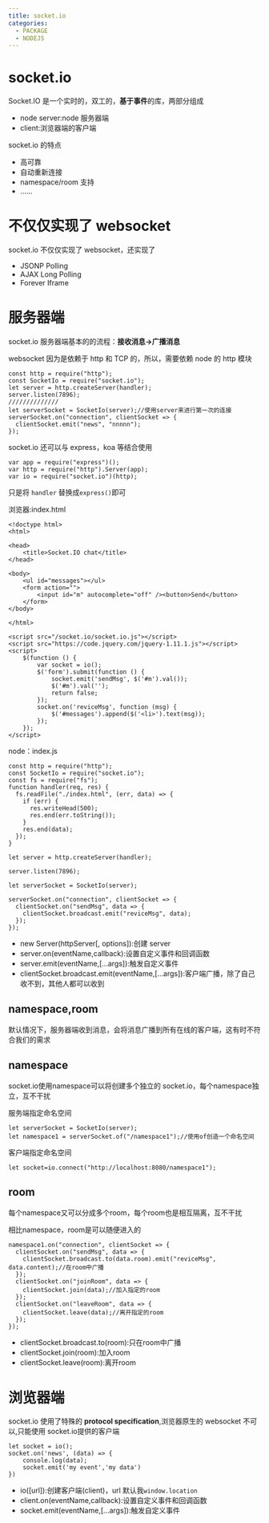 ```yaml
---
title: socket.io
categories:
  - PACKAGE
  - NODEJS
---
```


# socket.io

Socket.IO 是一个实时的，双工的，**基于事件**的库，两部分组成

- node server:node 服务器端
- client:浏览器端的客户端

socket.io 的特点

- 高可靠
- 自动重新连接
- namespace/room 支持
- ......

# 不仅仅实现了 websocket

socket.io 不仅仅实现了 websocket，还实现了

- JSONP Polling
- AJAX Long Polling
- Forever Iframe

# 服务器端

socket.io 服务器端基本的的流程：**接收消息->广播消息**

websocket 因为是依赖于 http 和 TCP 的，所以，需要依赖 node 的 http 模块

```
const http = require("http");
const SocketIo = require("socket.io");
let server = http.createServer(handler);
server.listen(7896);
//////////////
let serverSocket = SocketIo(server);//使用server来进行第一次的连接
serverSocket.on("connection", clientSocket => {
  clientSocket.emit("news", "nnnnn");
});
```

socket.io 还可以与 express，koa 等结合使用

```
var app = require("express")();
var http = require("http").Server(app);
var io = require("socket.io")(http);
```

只是将 `handler` 替换成`express()`即可

浏览器:index.html

```
<!doctype html>
<html>

<head>
    <title>Socket.IO chat</title>
</head>

<body>
    <ul id="messages"></ul>
    <form action="">
        <input id="m" autocomplete="off" /><button>Send</button>
    </form>
</body>

</html>

<script src="/socket.io/socket.io.js"></script>
<script src="https://code.jquery.com/jquery-1.11.1.js"></script>
<script>
    $(function () {
        var socket = io();
        $('form').submit(function () {
            socket.emit('sendMsg', $('#m').val());
            $('#m').val('');
            return false;
        });
        socket.on('reviceMsg', function (msg) {
            $('#messages').append($('<li>').text(msg));
        });
    });
</script>
```

node：index.js

```
const http = require("http");
const SocketIo = require("socket.io");
const fs = require("fs");
function handler(req, res) {
  fs.readFile("./index.html", (err, data) => {
    if (err) {
      res.writeHead(500);
      res.end(err.toString());
    }
    res.end(data);
  });
}

let server = http.createServer(handler);

server.listen(7896);

let serverSocket = SocketIo(server);

serverSocket.on("connection", clientSocket => {
  clientSocket.on("sendMsg", data => {
    clientSocket.broadcast.emit("reviceMsg", data);
  });
});
```

- new Server(httpServer[, options]):创建 server
- server.on(eventName,callback):设置自定义事件和回调函数
- server.emit(eventName,[...args]):触发自定义事件
- clientSocket.broadcast.emit(eventName,[...args]):客户端广播，除了自己收不到，其他人都可以收到

## namespace,room

默认情况下，服务器端收到消息，会将消息广播到所有在线的客户端，这有时不符合我们的需求
## namespace
socket.io使用namespace可以将创建多个独立的 socket.io，每个namespace独立，互不干扰

服务端指定命名空间
```
let serverSocket = SocketIo(server);
let namespace1 = serverSocket.of("/namespace1");//使用of创造一个命名空间
```
客户端指定命名空间
```
let socket=io.connect("http://localhost:8080/namespace1");
```


## room
每个namespace又可以分成多个room，每个room也是相互隔离，互不干扰

相比namespace，room是可以随便进入的

```
namespace1.on("connection", clientSocket => {
  clientSocket.on("sendMsg", data => {
    clientSocket.broadcast.to(data.room).emit("reviceMsg", data.content);//在room中广播
  });
  clientSocket.on("joinRoom", data => {
    clientSocket.join(data);//加入指定的room
  });
  clientSocket.on("leaveRoom", data => {
    clientSocket.leave(data);//离开指定的room
  });
});
```

- clientSocket.broadcast.to(room):只在room中广播
- clientSocket.join(room):加入room
- clientSocket.leave(room):离开room



# 浏览器端

 socket.io 使用了特殊的 **protocol specification**,浏览器原生的 websocket 不可以,只能使用 socket.io提供的客户端

```
let socket = io();
socket.on('news', (data) => {
    console.log(data);
    socket.emit('my event','my data')
})
```

- io([url]):创建客户端(client)，url 默认我`window.location`
- client.on(eventName,callback):设置自定义事件和回调函数
- socket.emit(eventName,[...args]):触发自定义事件



